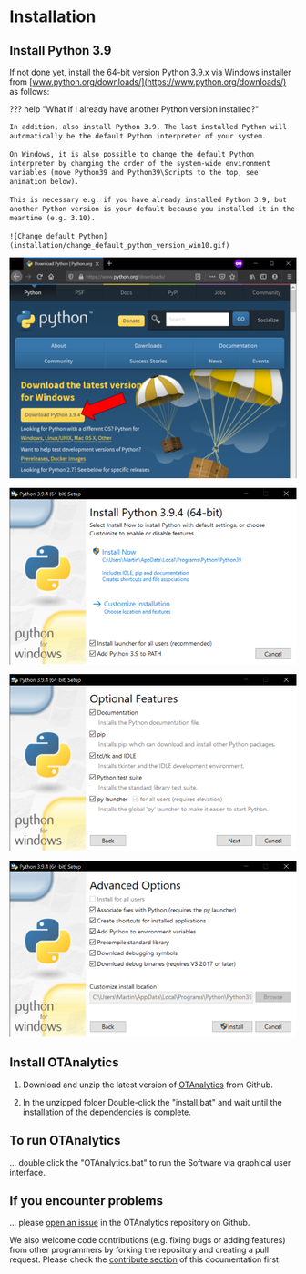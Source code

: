 # Installation

## Install Python 3.9

If not done yet, install the 64-bit version Python 3.9.x via Windows installer from [www.python.org/downloads/](https://www.python.org/downloads/) as follows:

??? help "What if I already have another Python version installed?"

    In addition, also install Python 3.9. The last installed Python will automatically be the default Python interpreter of your system.

    On Windows, it is also possible to change the default Python interpreter by changing the order of the system-wide environment variables (move Python39 and Python39\Scripts to the top, see animation below).

    This is necessary e.g. if you have already installed Python 3.9, but another Python version is your default because you installed it in the meantime (e.g. 3.10).

    ![Change default Python](installation/change_default_python_version_win10.gif)

![Download Python](installation/Download_Python.PNG)

![Install Python 1](installation/Install_Python_1.PNG)

![Install Python 2](installation/Install_Python_2.PNG)

![Install Python 3](installation/Install_Python_3.PNG)

## Install OTAnalytics

1. Download and unzip the latest version of [OTAnalytics](https://github.com/OpenTrafficCam/OTAnalytics/archive/refs/heads/first-version.zip) from Github.

2. In the unzipped folder Double-click the "install.bat" and wait until the installation of the dependencies is complete.

## To run OTAnalytics

... double click the "OTAnalytics.bat" to run the Software via graphical user interface.

## If you encounter problems

... please [open an issue](https://github.com/OpenTrafficCam/OTAnalytics/issues/new) in the OTAnalytics repository on Github.

We also welcome code contributions (e.g. fixing bugs or adding features) from other programmers by forking the repository and creating a pull request.
Please check the [contribute section](https://opentrafficcam.org/contribute/) of this documentation first.

